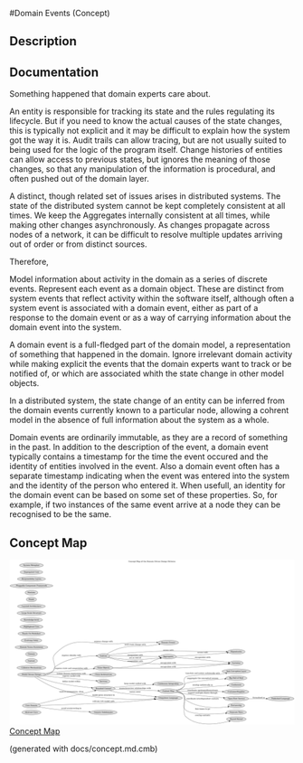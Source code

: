 #Domain Events (Concept)
## Description

## Documentation
Something happened that domain experts care about.

An entity is responsible for tracking its state and the rules regulating its
lifecycle. But if you need to know the actual causes of the state changes,
this is typically not explicit and it may be difficult to explain how the
system got the way it is. Audit trails can allow tracing, but are not usually
suited to being used for the logic of the program itself. Change histories of
entities can allow access to previous states, but ignores the meaning of those
changes, so that any manipulation of the information is procedural, and often
pushed out of the domain layer.

A distinct, though related set of issues arises in distributed systems. The
state of the distributed system cannot be kept completely consistent at all
times. We keep the Aggregates internally consistent at all times, while making
other changes asynchronously. As changes propagate across nodes of a network,
it can be difficult to resolve multiple updates arriving out of order or from
distinct sources.

Therefore,

Model information about activity in the domain as a series of discrete events.
Represent each event as a domain object. These are distinct from system events
that reflect activity within the software itself, although often a system
event is associated with a domain event, either as part of a response to the
domain event or as a way of carrying information about the domain event into
the system.

A domain event is a full-fledged part of the domain model, a representation of
something that happened in the domain. Ignore irrelevant domain activity while
making explicit the events that the domain experts want to track or be notified
of, or which are associated whith the state change in other model objects.

In a distributed system, the state change of an entity can be inferred from the
domain events currently known to a particular node, allowing a cohrent model in
the absence of full information about the system as a whole.

Domain events are ordinarily immutable, as they are a record of something in
the past. In addition to the description of the event, a domain event typically
contains a timestamp for the time the event occured and the identity of
entities involved in the event. Also a domain event often has a separate
timestamp indicating when the event was entered into the system and the
identity of the person who entered it. When usefull, an identity for the domain
event can be based on some set of these properties. So, for example, if two
instances of the same event arrive at a node they can be recognised to be the
same.

## Concept Map
![Concept Map of the Domain Driven Design Patterns](../ddd/concept-view.png)
[Concept Map](../ddd/concept-view.md)


(generated with docs/concept.md.cmb)
